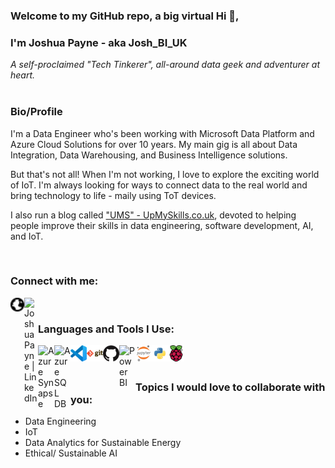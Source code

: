 ### Welcome to my GitHub repo, a big virtual Hi 👋, 

### I'm Joshua Payne - aka Josh_BI_UK
_A self-proclaimed "Tech Tinkerer", all-around data geek and adventurer at heart._
<br>
<br>

### Bio/Profile
I'm a Data Engineer who's been working with Microsoft Data Platform and Azure Cloud Solutions for over 10 years. My main gig is all about Data Integration, Data Warehousing, and Business Intelligence solutions.

But that's not all! When I'm not working, I love to explore the exciting world of IoT. I'm always looking for ways to connect data to the real world and bring technology to life - maily using ToT devices.

I also run a blog called ["UMS" - UpMySkills.co.uk](UpMySkills.co.uk), devoted to helping people improve their skills in data engineering, software development, AI, and IoT.

<br>

### Connect with me:

[<img align="left" alt="Up My Skills Blog" width="22px" src="https://raw.githubusercontent.com/iconic/open-iconic/master/svg/globe.svg" />](www.upmyskills.co.uk)
[<img align="left" alt="Joshua Payne | LinkedIn" width="22px" src="https://cdn.jsdelivr.net/npm/simple-icons@v3/icons/linkedin.svg" />](https://www.linkedin.com/in/joshuapayneuk/)

<br>

### Languages and Tools I Use:

<img align="left" alt="Azure Synapse" width="26px" src="https://code.benco.io/icon-collection/azure-icons/Azure-Synapse-Analytics.svg"/>
<img align="left" alt="Azure SQL DB" width="26px" src="https://code.benco.io/icon-collection/azure-icons/SQL-Server.svg"/>
<img align="left" alt="Visual Studio Code" width="26px" src="https://raw.githubusercontent.com/github/explore/80688e429a7d4ef2fca1e82350fe8e3517d3494d/topics/visual-studio-code/visual-studio-code.png"/>
<img align="left" alt="Git" width="26px" src="https://raw.githubusercontent.com/github/explore/80688e429a7d4ef2fca1e82350fe8e3517d3494d/topics/git/git.png" />
<img align="left" alt="GitHub" width="26px" src="https://raw.githubusercontent.com/github/explore/78df643247d429f6cc873026c0622819ad797942/topics/github/github.png"/>
<img align="left" alt="Power BI" width="26px" src="https://github.com/microsoft/PowerBI-Icons/blob/main/SVG/Desktop.svg"/>
<img align="left" alt="Jupyter Notebook" width="26px" src="https://raw.githubusercontent.com/github/explore/a4691f04ff219c1c2aa02fc61fda41aa43f1459a/topics/jupyter-notebook/jupyter-notebook.png"/>
<img align="left" alt="Python" width="26px" src="https://raw.githubusercontent.com/github/explore/80688e429a7d4ef2fca1e82350fe8e3517d3494d/topics/python/python.png"/>
<img align="left" alt="Raspberry-pi" width="26px" src="https://raw.githubusercontent.com/github/explore/80688e429a7d4ef2fca1e82350fe8e3517d3494d/topics/raspberry-pi/raspberry-pi.png"/>

<br />
<br />

### Topics I would love to collaborate with you:

- Data Engineering
- IoT
- Data Analytics for Sustainable Energy
- Ethical/ Sustainable AI

<!--
**Josh-BI-UK/Josh-BI-UK** is a ✨ _special_ ✨ repository because its `README.md` (this file) appears on your GitHub profile.

Here are some ideas to get you started:

- 🔭 I’m currently working on ...
- 🌱 I’m currently learning ...
- 👯 I’m looking to collaborate on ...
- 🤔 I’m looking for help with ...
- 💬 Ask me about ...
- 📫 How to reach me: ...
- 😄 Pronouns: ...
- ⚡ Fun fact: ...
-->
